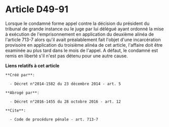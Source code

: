 # Article D49-91

Lorsque le condamné forme appel contre la décision du président du tribunal de grande instance ou le juge par lui délégué
ayant ordonné la mise à exécution de l'emprisonnement en application du deuxième alinéa de l'article 713-7 alors qu'il avait
préalablement fait l'objet d'une incarcération provisoire en application du troisième alinéa de cet article, l'affaire doit
être examinée au plus tard dans le mois de l'appel. A défaut, le condamné est remis en liberté s'il n'est pas détenu pour une
autre cause.

**Liens relatifs à cet article**

	**Créé par**:

	  - Décret n°2014-1582 du 23 décembre 2014 - art. 5

	**Abrogé par**:

	  - Décret n°2016-1455 du 28 octobre 2016 - art. 12

	**Cite**:

	  - Code de procédure pénale - art. 713-7
